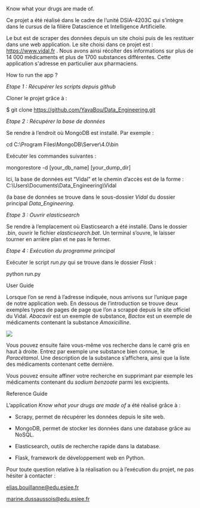 Know what your drugs are made of.

Ce projet a été réalisé dans le cadre de l’unité DSIA-4203C qui s’intègre dans
le cursus de la filière Datascience et Intelligence Artificielle.

Le but est de scraper des données depuis un site choisi puis de les restituer
dans une web application. Le site choisi dans ce projet est :
<https://www.vidal.fr> . Nous avons ainsi récolter des informations sur plus de
14 000 médicaments et plus de 1700 substances différentes. Cette application
s'adresse en particulier aux pharmaciens.

How to run the app ?

*Etape 1 : Récupérer les scripts depuis github*

Cloner le projet grâce à :

\$ git clone https://github.com/YayaBou/Data_Engineering.git

*Etape 2 : Récupérer la base de données*

Se rendre à l’endroit où MongoDB est installé. Par exemple :

cd C:\\Program Files\\MongoDB\\Server\\4.0\\bin

Exécuter les commandes suivantes :

mongorestore -d [your_db_name] [your_dump_dir]

Ici, la base de données est “Vidal” et le chemin d’accès est de la forme :
C:\\Users\\Documents\\Data_Engineering\\Vidal

(la base de données se trouve dans le sous-dossier *Vidal* du dossier principal
*Data_Engineering*.

*Etape 3 : Ouvrir elasticsearch*

Se rendre à l’emplacement où Elasticsearch a été installé. Dans le dossier .bin,
ouvrir le fichier *elasticsearch.bat*. Un terminal s’ouvre, le laisser tourner
en arrière plan et ne pas le fermer.

*Etape 4 : Exécution du programme principal*

Exécuter le script *run.py* qui se trouve dans le dossier *Flask* :

python run.py

User Guide

Lorsque l’on se rend à l’adresse indiquée, nous arrivons sur l’unique page de
notre application web. En dessous de l’introduction se trouve deux exemples
types de pages de page que l’on a scrappé depuis le site officiel du Vidal.
*Abacavir* est un exemple de substance, *Bactox* est un exemple de médicaments
contenant la substance *Amoxicilline*.

![](media/cadd4716461aa435369fc4d44c88a5dc.png)

Vous pouvez ensuite faire vous-même vos recherche dans le carré gris en haut à
droite. Entrez par exemple une substance bien connue, le *Paracétamol*. Une
description de la substance s’affichera, ainsi que la liste des médicaments
contenant cette dernière.

Vous pouvez ensuite affiner votre recherche en supprimant par exemple les
médicaments contenant du *sodium benzoate* parmi les excipients.

Reference Guide

L’application *Know what your drugs are made of* a été réalisé grâce à :

-   Scrapy, permet de récupérer les données depuis le site web.

-   MongoDB, permet de stocker les données dans une database grâce au NoSQL.

-   Elasticsearch, outils de recherche rapide dans la database.

-   Flask, framework de développement web en Python.

Pour toute question relative à la réalisation ou à l’exécution du projet, ne pas
hésiter à contacter :

<elias.bouillanne@edu.esiee.fr>

<marine.dussaussois@edu.esiee.fr>
